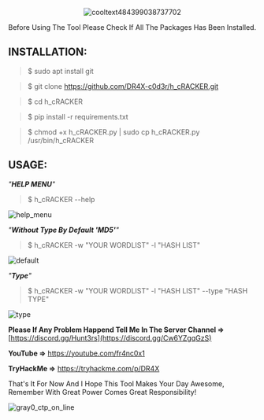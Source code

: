 <div align="center"><p>
  
![cooltext484399038737702](https://github.com/user-attachments/assets/617a944c-0615-482b-9597-844ea8b34345)
</p>
</div>

Before Using The Tool Please Check If All The Packages Has Been Installed.

INSTALLATION:
-
> $ sudo apt install git

> $ git clone https://github.com/DR4X-c0d3r/h_cRACKER.git

> $ cd h_cRACKER

> $ pip install -r requirements.txt

> $ chmod +x h_cRACKER.py | sudo cp h_cRACKER.py /usr/bin/h_cRACKER

USAGE:
-
<i>"**HELP MENU**"</i>
> $ h_cRACKER --help

![help_menu](https://github.com/user-attachments/assets/d093e152-59e6-4723-b124-fd93ebbc192f)

<i>"**Without Type By Default 'MD5'**"</i>
> $ h_cRACKER -w "YOUR WORDLIST" -l "HASH LIST"

![default](https://github.com/user-attachments/assets/2f88bd3c-f9f1-403d-a2bc-65be21feb141)

<i>"**Type**"</i>
> $ h_cRACKER -w "YOUR WORDLIST" -l "HASH LIST" --type "HASH TYPE"

![type](https://github.com/user-attachments/assets/458eb2df-bc5e-44d0-a628-05be1c1146dd)

**Please If Any Problem Happend Tell Me In The Server Channel =>** [https://discord.gg/Hunt3rs](https://discord.gg/Cw6YZgqGzS)

**YouTube =>** https://youtube.com/fr4nc0x1

**TryHackMe =>** https://tryhackme.com/p/DR4X

That's It For Now And I Hope This Tool Makes Your Day Awesome, Remember With Great Power Comes Great Responsibility!

![gray0_ctp_on_line](https://github.com/user-attachments/assets/666442e5-7ae5-485d-9dff-2667aa8efb7e)
